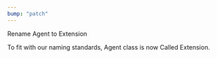 ```yaml
---
bump: "patch"
---
```


Rename Agent to Extension

To fit with our naming standards, Agent class is now Called Extension.
